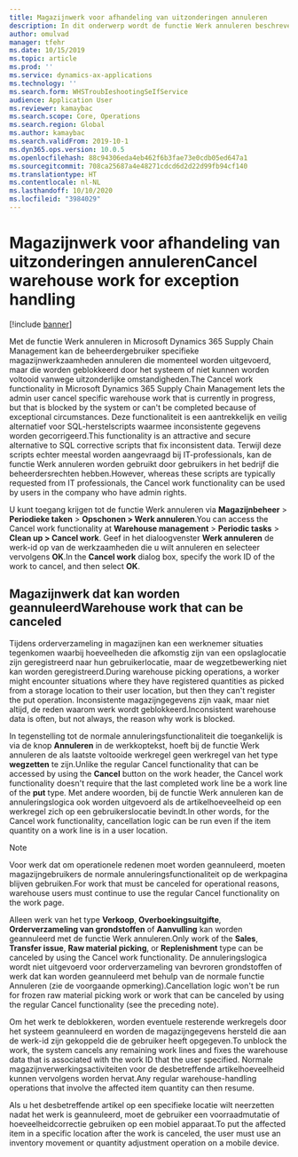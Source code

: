 ```yaml
---
title: Magazijnwerk voor afhandeling van uitzonderingen annuleren
description: In dit onderwerp wordt de functie Werk annuleren beschreven waarmee magazijnsupervisors geblokkeerd werk kunnen verwerken.
author: omulvad
manager: tfehr
ms.date: 10/15/2019
ms.topic: article
ms.prod: ''
ms.service: dynamics-ax-applications
ms.technology: ''
ms.search.form: WHSTroubIeshootingSeIfService
audience: Application User
ms.reviewer: kamaybac
ms.search.scope: Core, Operations
ms.search.region: Global
ms.author: kamaybac
ms.search.validFrom: 2019-10-1
ms.dyn365.ops.version: 10.0.5
ms.openlocfilehash: 88c94306eda4eb462f6b3fae73e0cdb05ed647a1
ms.sourcegitcommit: 708ca25687a4e48271cdcd6d2d22d99fb94cf140
ms.translationtype: HT
ms.contentlocale: nl-NL
ms.lasthandoff: 10/10/2020
ms.locfileid: "3984029"
---
```

# <a name="cancel-warehouse-work-for-exception-handling"></a><span data-ttu-id="35be8-103">Magazijnwerk voor afhandeling van uitzonderingen annuleren</span><span class="sxs-lookup"><span data-stu-id="35be8-103">Cancel warehouse work for exception handling</span></span>

[!include [banner](../includes/banner.md)]

<span data-ttu-id="35be8-104">Met de functie Werk annuleren in Microsoft Dynamics 365 Supply Chain Management kan de beheerdergebruiker specifieke magazijnwerkzaamheden annuleren die momenteel worden uitgevoerd, maar die worden geblokkeerd door het systeem of niet kunnen worden voltooid vanwege uitzonderlijke omstandigheden.</span><span class="sxs-lookup"><span data-stu-id="35be8-104">The Cancel work functionality in Microsoft Dynamics 365 Supply Chain Management lets the admin user cancel specific warehouse work that is currently in progress, but that is blocked by the system or can't be completed because of exceptional circumstances.</span></span> <span data-ttu-id="35be8-105">Deze functionaliteit is een aantrekkelijk en veilig alternatief voor SQL-herstelscripts waarmee inconsistente gegevens worden gecorrigeerd.</span><span class="sxs-lookup"><span data-stu-id="35be8-105">This functionality is an attractive and secure alternative to SQL corrective scripts that fix inconsistent data.</span></span> <span data-ttu-id="35be8-106">Terwijl deze scripts echter meestal worden aangevraagd bij IT-professionals, kan de functie Werk annuleren worden gebruikt door gebruikers in het bedrijf die beheerdersrechten hebben.</span><span class="sxs-lookup"><span data-stu-id="35be8-106">However, whereas these scripts are typically requested from IT professionals, the Cancel work functionality can be used by users in the company who have admin rights.</span></span>

<span data-ttu-id="35be8-107">U kunt toegang krijgen tot de functie Werk annuleren via **Magazijnbeheer** \> **Periodieke taken** \> **Opschonen \> Werk annuleren**.</span><span class="sxs-lookup"><span data-stu-id="35be8-107">You can access the Cancel work functionality at **Warehouse management** \> **Periodic tasks** \> **Clean up \> Cancel work**.</span></span> <span data-ttu-id="35be8-108">Geef in het dialoogvenster **Werk annuleren** de werk-id op van de werkzaamheden die u wilt annuleren en selecteer vervolgens **OK**.</span><span class="sxs-lookup"><span data-stu-id="35be8-108">In the **Cancel work** dialog box, specify the work ID of the work to cancel, and then select **OK**.</span></span>

## <a name="warehouse-work-that-can-be-canceled"></a><span data-ttu-id="35be8-109">Magazijnwerk dat kan worden geannuleerd</span><span class="sxs-lookup"><span data-stu-id="35be8-109">Warehouse work that can be canceled</span></span>

<span data-ttu-id="35be8-110">Tijdens orderverzameling in magazijnen kan een werknemer situaties tegenkomen waarbij hoeveelheden die afkomstig zijn van een opslaglocatie zijn geregistreerd naar hun gebruikerlocatie, maar de wegzetbewerking niet kan worden geregistreerd.</span><span class="sxs-lookup"><span data-stu-id="35be8-110">During warehouse picking operations, a worker might encounter situations where they have registered quantities as picked from a storage location to their user location, but then they can't register the put operation.</span></span> <span data-ttu-id="35be8-111">Inconsistente magazijngegevens zijn vaak, maar niet altijd, de reden waarom werk wordt geblokkeerd.</span><span class="sxs-lookup"><span data-stu-id="35be8-111">Inconsistent warehouse data is often, but not always, the reason why work is blocked.</span></span>

<span data-ttu-id="35be8-112">In tegenstelling tot de normale annuleringsfunctionaliteit die toegankelijk is via de knop **Annuleren** in de werkkoptekst, hoeft bij de functie Werk annuleren de als laatste voltooide werkregel geen werkregel van het type **wegzetten** te zijn.</span><span class="sxs-lookup"><span data-stu-id="35be8-112">Unlike the regular Cancel functionality that can be accessed by using the **Cancel** button on the work header, the Cancel work functionality doesn't require that the last completed work line be a work line of the **put** type.</span></span> <span data-ttu-id="35be8-113">Met andere woorden, bij de functie Werk annuleren kan de annuleringslogica ook worden uitgevoerd als de artikelhoeveelheid op een werkregel zich op een gebruikerslocatie bevindt.</span><span class="sxs-lookup"><span data-stu-id="35be8-113">In other words, for the Cancel work functionality, cancellation logic can be run even if the item quantity on a work line is in a user location.</span></span>

> [!NOTE]
> <span data-ttu-id="35be8-114">Voor werk dat om operationele redenen moet worden geannuleerd, moeten magazijngebruikers de normale annuleringsfunctionaliteit op de werkpagina blijven gebruiken.</span><span class="sxs-lookup"><span data-stu-id="35be8-114">For work that must be canceled for operational reasons, warehouse users must continue to use the regular Cancel functionality on the work page.</span></span>

<span data-ttu-id="35be8-115">Alleen werk van het type **Verkoop**, **Overboekingsuitgifte**, **Orderverzameling van grondstoffen** of **Aanvulling** kan worden geannuleerd met de functie Werk annuleren.</span><span class="sxs-lookup"><span data-stu-id="35be8-115">Only work of the **Sales**, **Transfer issue**, **Raw material picking**, or **Replenishment** type can be canceled by using the Cancel work functionality.</span></span> <span data-ttu-id="35be8-116">De annuleringslogica wordt niet uitgevoerd voor orderverzameling van bevroren grondstoffen of werk dat kan worden geannuleerd met behulp van de normale functie Annuleren (zie de voorgaande opmerking).</span><span class="sxs-lookup"><span data-stu-id="35be8-116">Cancellation logic won't be run for frozen raw material picking work or work that can be canceled by using the regular Cancel functionality (see the preceding note).</span></span>

<span data-ttu-id="35be8-117">Om het werk te deblokkeren, worden eventuele resterende werkregels door het systeem geannuleerd en worden de magazijngegevens hersteld die aan de werk-id zijn gekoppeld die de gebruiker heeft opgegeven.</span><span class="sxs-lookup"><span data-stu-id="35be8-117">To unblock the work, the system cancels any remaining work lines and fixes the warehouse data that is associated with the work ID that the user specified.</span></span> <span data-ttu-id="35be8-118">Normale magazijnverwerkingsactiviteiten voor de desbetreffende artikelhoeveelheid kunnen vervolgens worden hervat.</span><span class="sxs-lookup"><span data-stu-id="35be8-118">Any regular warehouse-handling operations that involve the affected item quantity can then resume.</span></span>

<span data-ttu-id="35be8-119">Als u het desbetreffende artikel op een specifieke locatie wilt neerzetten nadat het werk is geannuleerd, moet de gebruiker een voorraadmutatie of hoeveelheidcorrectie gebruiken op een mobiel apparaat.</span><span class="sxs-lookup"><span data-stu-id="35be8-119">To put the affected item in a specific location after the work is canceled, the user must use an inventory movement or quantity adjustment operation on a mobile device.</span></span>
